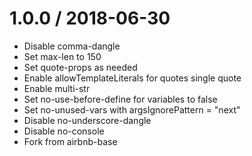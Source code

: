 1.0.0 / 2018-06-30
==================
 - Disable comma-dangle
 - Set max-len to 150
 - Set quote-props as needed
 - Enable allowTemplateLiterals for quotes single quote
 - Enable multi-str
 - Set no-use-before-define for variables to false
 - Set no-unused-vars with argsIgnorePattern = "next"
 - Disable no-underscore-dangle
 - Disable no-console
 - Fork from airbnb-base